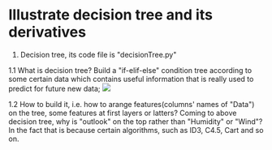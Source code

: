 # Illustrate decision tree and its derivatives

1. Decision tree, its code file is "decisionTree.py"

1.1 What is decision tree? Build a "if-elif-else" condition tree according to some certain data which contains 
useful information that is really used to predict for future new data;
![](https://github.com/frank0532/decision_tree_and_its_derivatives/blob/master/figs/data2decision_tree.png)

1.2 How to build it, i.e. how to arange features(columns' names of "Data") on the tree, some features at first
layers or latters? Coming to above decision tree, why is "outlook" on the top rather than "Humidity" or "Wind"? 
In the fact that is because certain algorithms, such as ID3, C4.5, Cart and so on.













